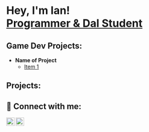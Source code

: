 <h1>Hey, I'm Ian! <br/><a href="https://github.com/Susheonnn">Programmer & Dal Student</a>

<h2>Game Dev Projects:</h2>

- <b>Name of Project</b>
  - [Item 1](https://github.com/)

<h2> Projects:</h2>

<h2> 🤳 Connect with me:</h2>

[<img align="left" alt="IanBombio | LinkedIn" width="22px" src="https://cdn.jsdelivr.net/npm/simple-icons@v3/icons/linkedin.svg" />][linkedin]
[<img align="left" alt="Susheonnn | Instagram" width="22px" src="https://cdn.jsdelivr.net/npm/simple-icons@v3/icons/instagram.svg" />][instagram]

[instagram]: https://www.instagram.com/susheonnn/
[linkedin]: https://linkedin.com/in/ianbombio

